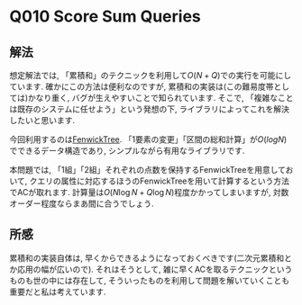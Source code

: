 # Q010 Score Sum Queries

## 解法

想定解法では, 「累積和」のテクニックを利用して$O(N+Q)$での実行を可能にしています.
確かにこの方法は便利なのですが, 累積和の実装は(この難易度帯としては)かなり重く, バグが生えやすいことで知られています.
そこで, 「複雑なことは既存のシステムに任せよう」という発想の下, ライブラリによってこれを解決したいと思います.

今回利用するのは[FenwickTree](https://github.com/NASU41/AtCoderLibraryForJava/tree/master/FenwickTree). 「1要素の変更」「区間の総和計算」が$O(logN)$でできるデータ構造であり, シンプルながら有用なライブラリです.

本問題では, 「1組」「2組」それぞれの点数を保持するFenwickTreeを用意しておいて, クエリの属性に対応するほうのFenwickTreeを用いて計算するという方法でACが取れます.
計算量は$O(N \log N + Q \log N)$程度かかってしまいますが, 対数オーダー程度ならまあ間に合うでしょう.

## 所感
累積和の実装自体は, 早くからできるようになっておくべきです(二次元累積和とか応用の幅が広いので).
それはそうとして, 雑に早くACを取るテクニックというものも世の中には存在して, そういったものを利用して問題を解いていくことも重要だと私は考えています.